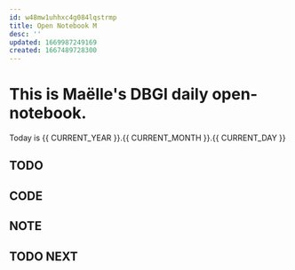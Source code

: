 ```yaml
---
id: w48mw1uhhxc4g084lqstrmp
title: Open Notebook M
desc: ''
updated: 1669987249169
created: 1667489728300
---
```


# This is Maëlle's DBGI daily open-notebook.

Today is {{ CURRENT_YEAR }}.{{ CURRENT_MONTH }}.{{ CURRENT_DAY }}


## TODO

## CODE

## NOTE

## TODO NEXT

